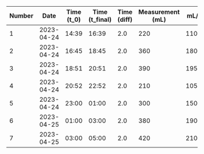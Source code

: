 | Number | Date | Time (t_0) | Time (t_final) | Time (diff) | Measurement (mL) | mL/h | Average (mL/h) | mL/day | Average (mL/day) | Average (Average (mL/h) over 24 hours) |
| --- | --- | --- | --- | --- | --- | --- | --- | --- | --- | --- |
| 1 | 2023-04-24 | 14:39 | 16:39 | 2.0 | 220 | 110.0 | 110.0 | 2640.0 | 2640.0 | 2640.0 |
| 2 | 2023-04-24 | 16:45 | 18:45 | 2.0 | 360 | 180.0 | 145.0 | 4320.0 | 3480.0 | 3060.0 |
| 3 | 2023-04-24 | 18:51 | 20:51 | 2.0 | 390 | 195.0 | 161.66666666666666 | 4680.0 | 3880.0 | 3333.333333333333 |
| 4 | 2023-04-24 | 20:52 | 22:52 | 2.0 | 210 | 105.0 | 147.5 | 2520.0 | 3540.0 | 3385.0 |
| 5 | 2023-04-24 | 23:00 | 01:00 | 2.0 | 300 | 150.0 | 148.0 | 3600.0 | 3552.0 | 3418.4 |
| 6 | 2023-04-25 | 01:00 | 03:00 | 2.0 | 380 | 190.0 | 155.0 | 4560.0 | 3720.0 | 3468.6666666666665 |
| 7 | 2023-04-25 | 03:00 | 05:00 | 2.0 | 420 | 210.0 | 162.85714285714286 | 5040.0 | 3908.5714285714284 | 3531.510204081633 |
